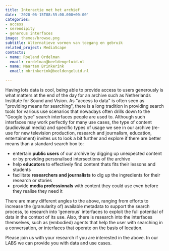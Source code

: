 ```yaml
---
title: Interactie met het archief
date: '2020-06-15T08:55:00.000+00:00'
categories:
- access
- serendipity
- generous interfaces
image: themes/browse.png
subtitle: Alternatieve vormen van toegang en gebruik
related_project: MediaScape
contacts:
- name: Roeland Ordelman
  email: rordelman@beeldengeluid.nl
- name: Maarten Brinkerink
  email: mbrinkerink@beeldengeluid.nl

---
```

Having lots data is cool, being able to provide access to users generously is what matters at the end of the day for an archive such as Netherlands Institute for Sound and Vision. As "access to data" is often seen as "providing means for searching", there is a long tradition in providing search tools for various use scenarios that nowadays often drills down to the "Google type" search interfaces people are used to. Although such interfaces may work perfectly for many use cases, the type of content (audiovisual media) and specific types of usage we see in our archive (re-use for new television production, research and journalism, education, entertainment) invites us to look a bit further and explore if there are better means than a standard search box to:
* entertain **public users** of our archive by digging up unexpected content or by providing personalised intersections of the archive
* help **educators** to effectively find content thats fits their lessons and students
* facilitate **researchers and journalists** to dig up the ingredients for their research or stories
* provide **media professionals** with content they could use even before they realise they need it  
   
There are many different angles to the above, ranging from efforts to increase the (granularity of) available metadata to support the search process, to research into 'generous' interfaces to exploit the full potential of data in the context of its use. Also, there is research into the interfaces themselves, such as (embodied) agents that help the user with searching in a conversation, or interfaces that operate on the basis of location.

Please join us with your research if you are interested in the above. In our LABS we can provide you with data and use cases.